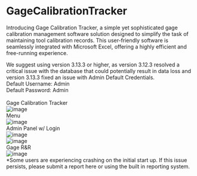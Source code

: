 # GageCalibrationTracker
Introducing Gage Calibration Tracker, a simple yet sophisticated gage calibration management software solution designed to simplify the task of maintaining tool calibration records. This user-friendly software is seamlessly integrated with Microsoft Excel, offering a highly efficient and free-running experience.

We suggest using version 3.13.3 or higher, as version 3.12.3 resolved a critical issue with the database that could potentially result in data loss and version 3.13.3 fixed an issue with Admin Default Credentials.
<br>
Default Username: Admin<br>
Default Password: Admin<br>
<br>
Gage Calibration Tracker<br>
![image](https://user-images.githubusercontent.com/40654995/216606990-a387920d-f55f-42d6-a73b-12f4bbfadc9c.png)
<br>
Menu<br>
![image](https://github.com/alexfare/GageCalibrationTracker/assets/40654995/28db39fc-a2d2-462c-a0e7-7f0479d51607)
<br>
Admin Panel w/ Login<br>
![image](https://github.com/alexfare/GageCalibrationTracker/assets/40654995/2024007b-371a-4f69-b672-70b1c482fc2a)
<br>
![image](https://user-images.githubusercontent.com/40654995/219362980-ddbfad4e-693d-4f04-b575-c00664c9d695.png)
<br>
Gage R&R <br>
![image](https://github.com/alexfare/GageCalibrationTracker/assets/40654995/b7a09091-aa7b-49a5-9926-abbac4f5ad55)
<br>
*Some users are experiencing crashing on the initial start up. If this issue persists, please submit a report here or using the built in reporting system.
